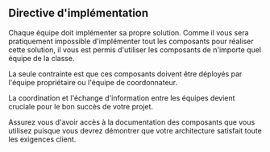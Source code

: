 ## Directive d'implémentation

Chaque équipe doit implémenter sa propre solution.  Comme il vous sera pratiquement impossible d'implémenter tout les composants pour réaliser cette solution, il vous est permis d'utiliser les composants de n'importe quel équipe de la classe.

La seule contrainte est que ces composants doivent être déployés par l'équipe propriétaire ou l'équipe de coordonnateur.

La coordination et l'échange d'information entre les équipes devient cruciale pour le bon succès de votre projet. 

Assurez vous d'avoir accès à la documentation des composants que vous utilisez puisque vous devrez démontrer que votre architecture satisfait toute les exigences client.
